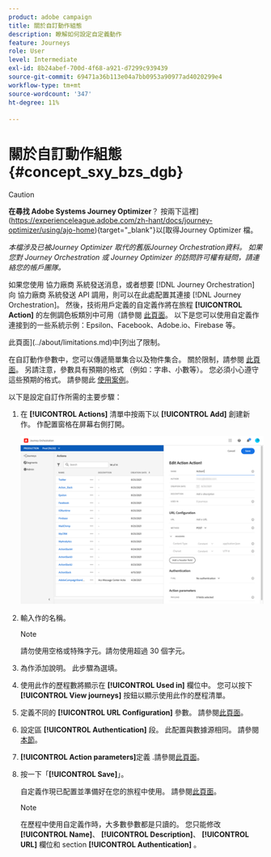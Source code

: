 ```yaml
---
product: adobe campaign
title: 關於自訂動作組態
description: 瞭解如何設定自定義動作
feature: Journeys
role: User
level: Intermediate
exl-id: 8b24abef-700d-4f68-a921-d7299c939439
source-git-commit: 69471a36b113e04a7bb0953a90977ad4020299e4
workflow-type: tm+mt
source-wordcount: '347'
ht-degree: 11%

---
```


# 關於自訂動作組態 {#concept_sxy_bzs_dgb}


>[!CAUTION]
>
>**在尋找 Adobe Systems Journey Optimizer**？ 按兩下這裡](https://experienceleague.adobe.com/zh-hant/docs/journey-optimizer/using/ajo-home){target="_blank"}以[取得Journey Optimizer 檔。
>
>
>_本檔涉及已被Journey Optimizer 取代的舊版Journey Orchestration資料。 如果您對 Journey Orchestration 或 Journey Optimizer 的訪問許可權有疑問，請連絡您的帳戶團隊。_


如果您使用 協力廠商 系統發送消息，或者想要 [!DNL Journey Orchestration] 向 協力廠商 系統發送 API 調用，則可以在此處配置其連接 [!DNL Journey Orchestration]。 然後，技術用戶定義的自定義作將在旅程 **[!UICONTROL Action]** 的左側調色板類別中可用（請參閱 [此頁面](../building-journeys/about-action-activities.md)。 以下是您可以使用自定義作連接到的一些系統示例：Epsilon、Facebook、Adobe.io、Firebase 等。

此頁面](../about/limitations.md)中[列出了限制。

在自訂動作參數中，您可以傳遞簡單集合以及物件集合。 關於限制，請参閱 [此頁面](../usecase/collections.md#limitations)。 另請注意，參數具有預期的格式 （例如：字串、小數等）。 您必須小心遵守這些預期的格式。 請參閱此 [使用案例](../usecase/collections.md)。

以下是設定自訂作所需的主要步驟：

1. 在 **[!UICONTROL Actions]** 清單中按兩下以 **[!UICONTROL Add]** 創建新作。 作配置窗格在屏幕右側打開。

   ![](../assets/custom2.png)

1. 輸入作的名稱。

   >[!NOTE]
   >
   >請勿使用空格或特殊字元。請勿使用超過 30 個字元。

1. 為作添加說明。 此步驟為選填。
1. 使用此作的歷程數將顯示在 **[!UICONTROL Used in]** 欄位中。 您可以按下 **[!UICONTROL View journeys]** 按鈕以顯示使用此作的歷程清單。
1. 定義不同的 **[!UICONTROL URL Configuration]** 參數。 請參閱[此頁面](../action/url-configuration.md)。
1. 設定區 **[!UICONTROL Authentication]** 段。 此配置與數據源相同。  請參閱[本節](../datasource/external-data-sources.md#section_wjp_nl5_nhb)。
1. **[!UICONTROL Action parameters]**&#x200B;定義 .請參閱[此頁面](../action/defining-the-message-parameters.md)。
1. 按一下「**[!UICONTROL Save]**」。

   自定義作現已配置並準備好在您的旅程中使用。 請參閱[此頁面](../building-journeys/about-action-activities.md)。

   >[!NOTE]
   >
   >在歷程中使用自定義作時，大多數參數都是只讀的。 您只能修改 **[!UICONTROL Name]**、 **[!UICONTROL Description]**、 **[!UICONTROL URL]** 欄位和 section **[!UICONTROL Authentication]** 。
